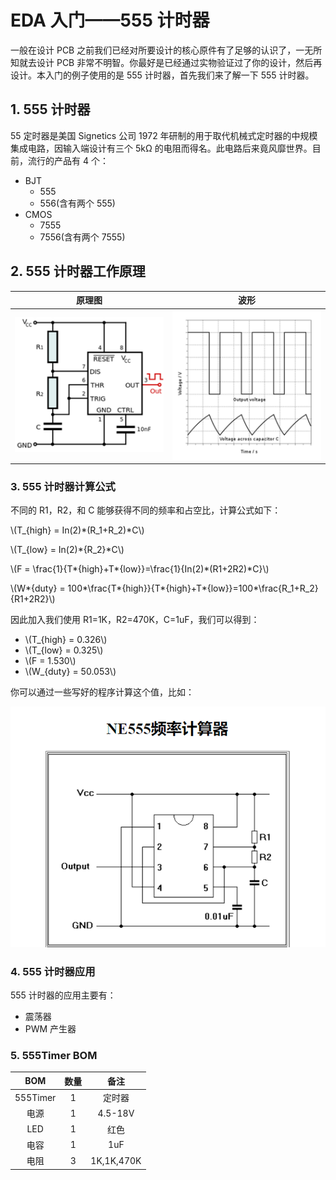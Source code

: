 # EDA 入门——555 计时器

一般在设计 PCB 之前我们已经对所要设计的核心原件有了足够的认识了，一无所知就去设计 PCB 非常不明智。你最好是已经通过实物验证过了你的设计，然后再设计。本入门的例子使用的是 555 计时器，首先我们来了解一下 555 计时器。

## 1. 555 计时器

55 定时器是美国 Signetics 公司 1972 年研制的用于取代机械式定时器的中规模集成电路，因输入端设计有三个 5kΩ 的电阻而得名。此电路后来竟风靡世界。目前，流行的产品有 4 个：

- BJT
  - 555
  - 556(含有两个 555)
- CMOS
  - 7555
  - 7556(含有两个 7555)

## 2. 555 计时器工作原理

|                原理图                 |           波形           |
| :-----------------------------------: | :----------------------: |
| ![555Timer-Schematic](Images/1-1.png) | ![Scope](Images/1-2.png) |

### 3. 555 计时器计算公式

不同的 R1，R2，和 C 能够获得不同的频率和占空比，计算公式如下：

\\(T\_{high} = In(2)*(R_1+R_2)*C\\)

\\(T\_{low} = In(2)*{R_2}*C\\)

\\(F = \frac{1}{T*{high}+T*{low}}=\frac{1}{In(2)*(R1+2R2)*C}\\)

\\(W*{duty} = 100\*\frac{T*{high}}{T*{high}+T*{low}}=100\*\frac{R_1+R_2}{R1+2R2}\\)

因此加入我们使用 R1=1K，R2=470K，C=1uF，我们可以得到：

- \\(T\_{high} = 0.326\\)
- \\(T\_{low} = 0.325\\)
- \\(F = 1.530\\)
- \\(W\_{duty} = 50.053\\)

你可以通过一些写好的程序计算这个值，比如：

[![555Timer-Online-Calculator](Images/1-3.png)](https://www.kechuang.org/tools/elc/tool/ne555.html)

### 4. 555 计时器应用

555 计时器的应用主要有：

- 震荡器
- PWM 产生器

### 5. 555Timer BOM

|   BOM    | 数量 |    备注    |
| :------: | :--: | :--------: |
| 555Timer |  1   |   定时器   |
|   电源   |  1   |  4.5-18V   |
|   LED    |  1   |    红色    |
|   电容   |  1   |    1uF     |
|   电阻   |  3   | 1K,1K,470K |
